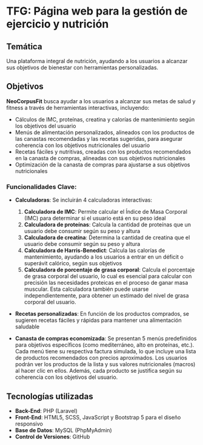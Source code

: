 # TFG: Página web para la gestión de ejercicio y nutrición

## Temática

Una plataforma integral de nutrición, ayudando a los usuarios a alcanzar sus objetivos de bienestar con herramientas personalizadas.

## Objetivos

**NeoCorpusFit** busca ayudar a los usuarios a alcanzar sus metas de salud y fitness a través de herramientas interactivas, incluyendo:

-   Cálculos de IMC, proteínas, creatina y calorías de mantenimiento según los objetivos del usuario
-   Menús de alimentación personalizados, alineados con los productos de las canastas recomendadas y las recetas sugeridas, para asegurar coherencia con los objetivos nutricionales del usuario
-   Recetas fáciles y nutritivas, creadas con los productos recomendados en la canasta de compras, alineadas con sus objetivos nutricionales
-   Optimización de la canasta de compras para ajustarse a sus objetivos nutricionales

### Funcionalidades Clave:

-   **Calculadoras**: Se incluirán 4 calculadoras interactivas:

    1. **Calculadora de IMC**: Permite calcular el Índice de Masa Corporal (IMC) para determinar si el usuario está en su peso ideal
    2. **Calculadora de proteínas**: Calcula la cantidad de proteínas que un usuario debe consumir según su peso y altura
    3. **Calculadora de creatina**: Determina la cantidad de creatina que el usuario debe consumir según su peso y altura
    4. **Calculadora de Harris-Benedict**: Calcula las calorías de mantenimiento, ayudando a los usuarios a entrar en un déficit o superávit calórico, según sus objetivos
    5. **Calculadora de porcentaje de grasa corporal**: Calcula el porcentaje de grasa corporal del usuario, lo cual es esencial para calcular con precisión las necesidades proteicas en el proceso de ganar masa muscular. Esta calculadora también puede usarse independientemente, para obtener un estimado del nivel de grasa corporal del usuario.

-   **Recetas personalizadas**: En función de los productos comprados, se sugieren recetas fáciles y rápidas para mantener una alimentación saludable

-   **Canasta de compras economizada**: Se presentan 5 menús predefinidos para objetivos específicos (como mediterráneo, alto en proteínas, etc.). Cada menú tiene su respectiva factura simulada, lo que incluye una lista de productos recomendados con precios aproximados. Los usuarios podrán ver los productos de la lista y sus valores nutricionales (macros) al hacer clic en ellos. Además, cada producto se justifica según su coherencia con los objetivos del usuario.

## Tecnologías utilizadas

-   **Back-End**: PHP (Laravel)
-   **Front-End**: HTML5, SCSS, JavaScript y Bootstrap 5 para el diseño responsivo
-   **Base de Datos**: MySQL (PhpMyAdmin)
-   **Control de Versiones**: GitHub
